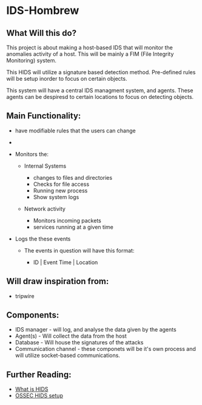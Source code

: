 # IDS-Hombrew

What Will this do?
------------------
This project is about making a host-based IDS that will monitor the anomalies activity of a host. This will be mainly a FIM (File Integrity Monitoring) system.

This HIDS will utilize a signature based detection method. Pre-defined rules will be setup inorder to focus on certain objects.

This system will have a central IDS managment system, and agents. These agents can be despiresd to certain locations to focus on detecting objects.

Main Functionality:
--------------------
* have modifiable rules that the users can change
* 
* Monitors the:
  * Internal Systems
    
    * changes to files and directories
    * Checks for file access
    * Running new process
    * Show system logs
      
  * Network activity
    
    * Monitors incoming packets
    * services running at a given time
      
*  Logs the these events
  
    * The events in question will have this format:
      
      * ID | Event Time | Location
     

Will draw inspiration from:
-------------------------

* tripwire


Components:
-----------
* IDS manager - will log, and analyse the data given by the agents
* Agent(s) - Will collect the data from the host
* Database - Will house the signatures of the attacks
* Communication channel - these componets will be it's own process and will utilize socket-based communications.

Further Reading:
-----------------

* [What is HIDS](https://www.bulletproof.co.uk/blog/host-based-intrusion-detection-systems)
* [OSSEC HIDS setup](https://www.youtube.com/watch?v=7c8xowHz0Ko&ab_channel=AkamaiDeveloper)


